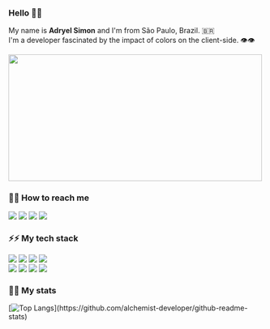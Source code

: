 ### Hello 👋🏻

My name is <b>Adryel Simon</b> and I'm from São Paulo, Brazil. 🇧🇷
<br>
I'm a developer fascinated by the impact of colors on the client-side. 👁👁
<br>

<img src="https://64.media.tumblr.com/51a65223a5a8f5401181240361fe6478/tumblr_pwlwetBM5u1sqtzdpo1_1280.gifv" width="500" height="250">

### 📧📧 How to reach me 

[![](https://img.shields.io/badge/-adryel-001?style=for-the-badge&logo=hackerrank)](https://hackerrank.com/adryel)
[![](https://img.shields.io/badge/-adryelsimon-002?style=for-the-badge&logo=linkedin)](https://www.linkedin.com/in/adryelsimon)
[![](https://img.shields.io/badge/-adryelsmn-003?style=for-the-badge&logo=instagram)](https://instagram.com/adryelsmn)
[![](https://img.shields.io/badge/-alchemist-004?style=for-the-badge&logo=vercel)](https://alchemistic.tech/)


### ⚡⚡ My tech stack 

![](https://img.shields.io/badge/-Node.Js-001?style=for-the-badge&logo=node.js)
![](https://img.shields.io/badge/-express.Js-002?style=for-the-badge&logo=express)
![](https://img.shields.io/badge/-React.Js-003?style=for-the-badge&logo=react)
![](https://img.shields.io/badge/-typescript-004?style=for-the-badge&logo=typescript)
<br/>
![](https://img.shields.io/badge/-bootstrap-001?style=for-the-badge&logo=bootstrap)
![](https://img.shields.io/badge/-sass-002?style=for-the-badge&logo=sass)
![](https://img.shields.io/badge/-sequelize-003?style=for-the-badge&logo=sequelize&logoColor=sequelize)
![](https://img.shields.io/badge/-MySQL-004?style=for-the-badge&logo=mysql)

### 🧠🧠 My stats 

[![Top Langs](https://github-readme-stats.vercel.app/api/top-langs/?username=alchemist-developer&layout=compact&theme=nord&bg_color=0D1017&hide_border=true")](https://github.com/alchemist-developer/github-readme-stats)
